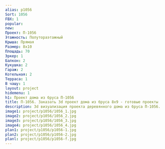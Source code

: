 ```yaml
---
alias: p1056
Sort: 1056
FBX: 1
popular: 
new: 
Проект: П-1056
Этажность: Полутораэтажный
Крыша: Прямая
Размер: 8х10
Площадь: 70
Эркер: 1
Балкон: 2
Кукушка: 2
Гараж: 2
Котельная: 2
Терраса: 1
В чашу: 1
layout: project
hidemenu: 1
h1: Проект дома из бруса П-1056
title: П-1056. Заказать 3d проект дома из бруса 8х9 - готовые проекты
description: 3d визуализация проекта деревянного дома из бруса П-1056. Площадь 70 м2, размер 8х9. Вы можете внести любые изменения в проект.
image1: project/p1056/1056_1.jpg
image2: project/p1056/1056_2.jpg
image3: project/p1056/1056_3.jpg
image4: project/p1056/1056_4.jpg
plan1: project/p1056/p1056-1.jpg
plan2: project/p1056/p1056-2.jpg
planl: project/p1056/p1056-f.jpg
---
```

